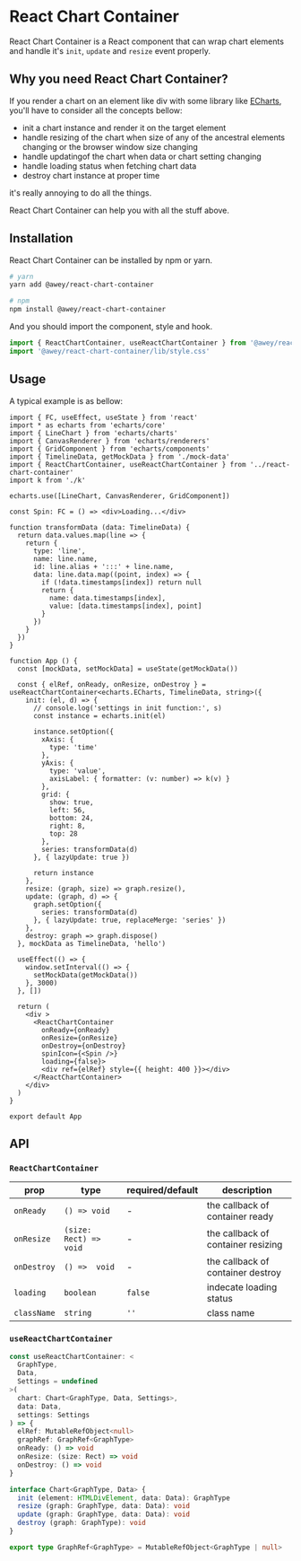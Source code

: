 # React Chart Container

React Chart Container is a React component that can wrap chart elements and handle it's `init`, `update` and `resize` event properly.

## Why you need React Chart Container?

If you render a chart on an element like div with some library like [ECharts](https://echarts.apache.org/zh/index.html), you'll have to consider all the concepts bellow:

* init a chart instance and render it on the target element
* handle resizing of the chart when size of any of the ancestral elements changing or the browser window size changing
* handle updatingof the chart when data or chart setting changing
* handle loading status when fetching chart data
* destroy chart instance at proper time

it's really annoying to do all the things.

React Chart Container can help you with all the stuff above.
## Installation

React Chart Container can be installed by npm or yarn.

```bash
# yarn
yarn add @awey/react-chart-container

# npm
npm install @awey/react-chart-container
```

And you should import the component, style and hook.
```ts
import { ReactChartContainer, useReactChartContainer } from '@awey/react-chart-container'
import '@awey/react-chart-container/lib/style.css'
```

## Usage

A typical example is as bellow:

```tsx
import { FC, useEffect, useState } from 'react'
import * as echarts from 'echarts/core'
import { LineChart } from 'echarts/charts'
import { CanvasRenderer } from 'echarts/renderers'
import { GridComponent } from 'echarts/components'
import { TimelineData, getMockData } from './mock-data'
import { ReactChartContainer, useReactChartContainer } from '../react-chart-container'
import k from './k'

echarts.use([LineChart, CanvasRenderer, GridComponent])

const Spin: FC = () => <div>Loading...</div>

function transformData (data: TimelineData) {
  return data.values.map(line => {
    return {
      type: 'line',
      name: line.name,
      id: line.alias + ':::' + line.name,
      data: line.data.map((point, index) => {
        if (!data.timestamps[index]) return null
        return {
          name: data.timestamps[index],
          value: [data.timestamps[index], point]
        }
      })
    }
  })
}

function App () {
  const [mockData, setMockData] = useState(getMockData())

  const { elRef, onReady, onResize, onDestroy } = useReactChartContainer<echarts.ECharts, TimelineData, string>({
    init: (el, d) => {
      // console.log('settings in init function:', s)
      const instance = echarts.init(el)

      instance.setOption({
        xAxis: {
          type: 'time'
        },
        yAxis: {
          type: 'value',
          axisLabel: { formatter: (v: number) => k(v) }
        },
        grid: {
          show: true,
          left: 56,
          bottom: 24,
          right: 8,
          top: 28
        },
        series: transformData(d)
      }, { lazyUpdate: true })

      return instance
    },
    resize: (graph, size) => graph.resize(),
    update: (graph, d) => {
      graph.setOption({
        series: transformData(d)
      }, { lazyUpdate: true, replaceMerge: 'series' })
    },
    destroy: graph => graph.dispose()
  }, mockData as TimelineData, 'hello')

  useEffect(() => {
    window.setInterval(() => {
      setMockData(getMockData())
    }, 3000)
  }, [])

  return (
    <div >
      <ReactChartContainer
        onReady={onReady}
        onResize={onResize}
        onDestroy={onDestroy}
        spinIcon={<Spin />}
        loading={false}>
        <div ref={elRef} style={{ height: 400 }}></div>
      </ReactChartContainer>
    </div>
  )
}

export default App
```

## API

### `ReactChartContainer`

| prop | type | required/default | description |
| ---- | ---- | ---- | ---- |
| `onReady` | `() => void` | - | the callback of container ready |
| `onResize` | `(size: Rect) =>  void` | - | the callback of container resizing |
| `onDestroy` | `() =>  void` | - | the callback of container destroy |
| `loading` | `boolean` | `false` | indecate loading status |
| `className` | `string` | `''` | class name |

### `useReactChartContainer`

```ts
const useReactChartContainer: <
  GraphType,
  Data,
  Settings = undefined
>(
  chart: Chart<GraphType, Data, Settings>,
  data: Data,
  settings: Settings
) => {
  elRef: MutableRefObject<null>
  graphRef: GraphRef<GraphType>
  onReady: () => void
  onResize: (size: Rect) => void
  onDestroy: () => void
}

interface Chart<GraphType, Data> {
  init (element: HTMLDivElement, data: Data): GraphType
  resize (graph: GraphType, data: Data): void
  update (graph: GraphType, data: Data): void
  destroy (graph: GraphType): void
}

export type GraphRef<GraphType> = MutableRefObject<GraphType | null>
```
